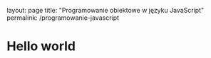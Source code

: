 layout: page
title: "Programowanie obiektowe w języku JavaScript"
permalink: /programowanie-javascript

# Hello world
